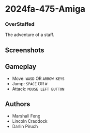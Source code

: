 # 2024fa-475-Amiga

### OverStaffed
The adventure of a staff.

## Screenshots


## Gameplay
- Move: ``WASD`` OR ``ARROW KEYS``
- Jump: ``SPACE`` OR ``W``
- Attack: ``MOUSE LEFT BUTTON``

## Authors
- Marshall Feng
- Lincoln Craddock
- Darlin Piruch